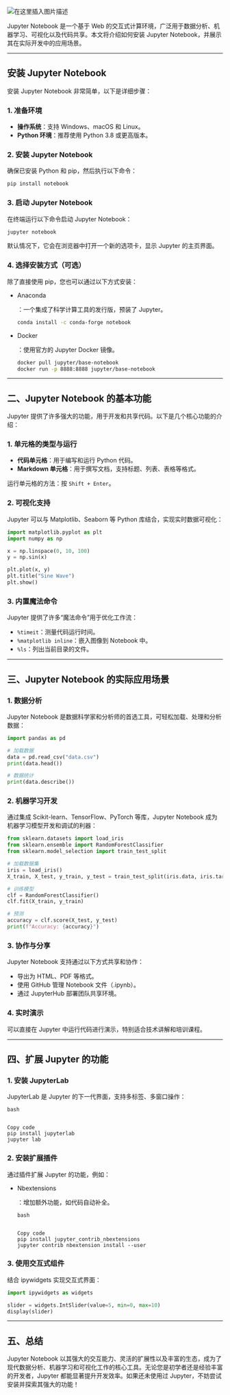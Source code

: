 
![在这里插入图片描述](https://i-blog.csdnimg.cn/direct/036af54ebd7c4acda3e95e13b87e9f40.png)




Jupyter Notebook 是一个基于 Web 的交互式计算环境，广泛用于数据分析、机器学习、可视化以及代码共享。本文将介绍如何安装 Jupyter Notebook，并展示其在实际开发中的应用场景。

------

## 安装 Jupyter Notebook

安装 Jupyter Notebook 非常简单，以下是详细步骤：

### 1. 准备环境

- **操作系统**：支持 Windows、macOS 和 Linux。
- **Python 环境**：推荐使用 Python 3.8 或更高版本。

### 2. 安装 Jupyter Notebook

确保已安装 Python 和 pip，然后执行以下命令：

```bash
pip install notebook
```

### 3. 启动 Jupyter Notebook

在终端运行以下命令启动 Jupyter Notebook：

```bash
jupyter notebook
```

默认情况下，它会在浏览器中打开一个新的选项卡，显示 Jupyter 的主页界面。

### 4. 选择安装方式（可选）

除了直接使用 pip，您也可以通过以下方式安装：

- Anaconda

  ：一个集成了科学计算工具的发行版，预装了 Jupyter。

  ```bash
  conda install -c conda-forge notebook
  ```

- Docker

  ：使用官方的 Jupyter Docker 镜像。

  ```bash
  docker pull jupyter/base-notebook
  docker run -p 8888:8888 jupyter/base-notebook
  ```

------

## 二、Jupyter Notebook 的基本功能

Jupyter 提供了许多强大的功能，用于开发和共享代码。以下是几个核心功能的介绍：

### 1. 单元格的类型与运行

- **代码单元格**：用于编写和运行 Python 代码。
- **Markdown 单元格**：用于撰写文档，支持标题、列表、表格等格式。

运行单元格的方法：按 `Shift + Enter`。

### 2. 可视化支持

Jupyter 可以与 Matplotlib、Seaborn 等 Python 库结合，实现实时数据可视化：

```python
import matplotlib.pyplot as plt
import numpy as np

x = np.linspace(0, 10, 100)
y = np.sin(x)

plt.plot(x, y)
plt.title("Sine Wave")
plt.show()
```

### 3. 内置魔法命令

Jupyter 提供了许多“魔法命令”用于优化工作流：

- `%timeit`：测量代码运行时间。
- `%matplotlib inline`：嵌入图像到 Notebook 中。
- `%ls`：列出当前目录的文件。

------

## 三、Jupyter Notebook 的实际应用场景

### 1. 数据分析

Jupyter Notebook 是数据科学家和分析师的首选工具，可轻松加载、处理和分析数据：

```python
import pandas as pd

# 加载数据
data = pd.read_csv("data.csv")
print(data.head())

# 数据统计
print(data.describe())
```

### 2. 机器学习开发

通过集成 Scikit-learn、TensorFlow、PyTorch 等库，Jupyter Notebook 成为机器学习模型开发和调试的利器：

```python
from sklearn.datasets import load_iris
from sklearn.ensemble import RandomForestClassifier
from sklearn.model_selection import train_test_split

# 加载数据集
iris = load_iris()
X_train, X_test, y_train, y_test = train_test_split(iris.data, iris.target, test_size=0.2)

# 训练模型
clf = RandomForestClassifier()
clf.fit(X_train, y_train)

# 预测
accuracy = clf.score(X_test, y_test)
print(f"Accuracy: {accuracy}")
```

### 3. 协作与分享

Jupyter Notebook 支持通过以下方式共享和协作：

- 导出为 HTML、PDF 等格式。
- 使用 GitHub 管理 Notebook 文件（.ipynb）。
- 通过 JupyterHub 部署团队共享环境。

### 4. 实时演示

可以直接在 Jupyter 中运行代码进行演示，特别适合技术讲解和培训课程。

------

## 四、扩展 Jupyter 的功能

### 1. 安装 JupyterLab

JupyterLab 是 Jupyter 的下一代界面，支持多标签、多窗口操作：

```
bash


Copy code
pip install jupyterlab
jupyter lab
```

### 2. 安装扩展插件

通过插件扩展 Jupyter 的功能，例如：

- Nbextensions

  ：增加额外功能，如代码自动补全。

  ```
  bash
  
  
  Copy code
  pip install jupyter_contrib_nbextensions
  jupyter contrib nbextension install --user
  ```

### 3. 使用交互式组件

结合 ipywidgets 实现交互式界面：

```python
import ipywidgets as widgets

slider = widgets.IntSlider(value=5, min=0, max=10)
display(slider)
```

------

## 五、总结

Jupyter Notebook 以其强大的交互能力、灵活的扩展性以及丰富的生态，成为了现代数据分析、机器学习和可视化工作的核心工具。无论您是初学者还是经验丰富的开发者，Jupyter 都能显著提升开发效率。如果还未使用过 Jupyter，不妨尝试安装并探索其强大的功能！
